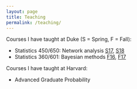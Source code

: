 ```yaml
---
layout: page
title: Teaching
permalink: /teaching/
---
```


Courses I have taught at Duke (S = Spring, F = Fall):

* Statistics 450/650: Network analysis [S17](http://www2.stat.duke.edu/courses/Spring17/sta650.001/), [S18](www2.stat.duke.edu/courses/Spring18/Sta450.650)
* Statistics 360/601: Bayesian methods [F16](http://www2.stat.duke.edu/courses/Fall16/sta601.001/), [F17](http://www2.stat.duke.edu/courses/Fall17/sta601.001/)

Courses I have taught at Harvard:

* Advanced Graduate Probability
